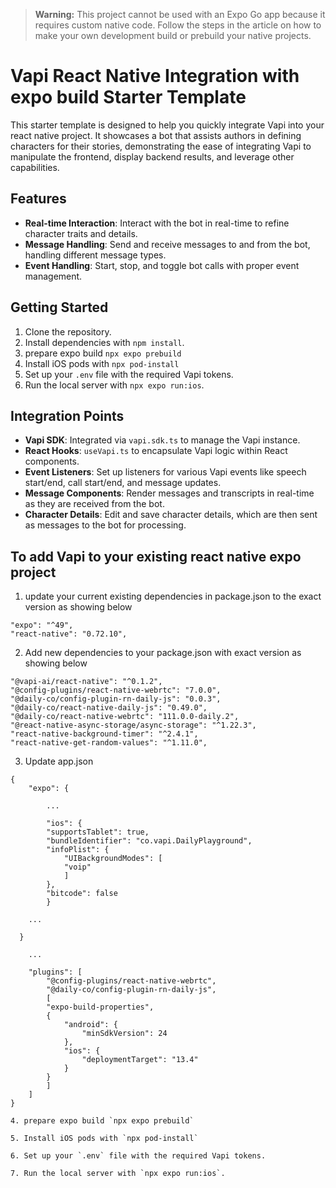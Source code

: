 >  **Warning:** This project cannot be used with an Expo Go app because it requires custom native code. Follow the steps in the article on how to make your own development build or prebuild your native projects.


# Vapi React Native Integration with expo build Starter Template

This starter template is designed to help you quickly integrate Vapi into your react native project. It showcases a bot that assists authors in defining characters for their stories, demonstrating the ease of integrating Vapi to manipulate the frontend, display backend results, and leverage other capabilities.

## Features

- **Real-time Interaction**: Interact with the bot in real-time to refine character traits and details.
- **Message Handling**: Send and receive messages to and from the bot, handling different message types.
- **Event Handling**: Start, stop, and toggle bot calls with proper event management.

## Getting Started

1. Clone the repository.
2. Install dependencies with `npm install`.
3. prepare expo build `npx expo prebuild`
4. Install iOS pods with `npx pod-install`
5. Set up your `.env` file with the required Vapi tokens.
6. Run the local server with `npx expo run:ios`.

## Integration Points

- **Vapi SDK**: Integrated via `vapi.sdk.ts` to manage the Vapi instance.
- **React Hooks**: `useVapi.ts` to encapsulate Vapi logic within React components.
- **Event Listeners**: Set up listeners for various Vapi events like speech start/end, call start/end, and message updates.
- **Message Components**: Render messages and transcripts in real-time as they are received from the bot.
- **Character Details**: Edit and save character details, which are then sent as messages to the bot for processing.


## To add Vapi to your existing react native expo project

1. update your current existing dependencies in package.json to the exact version as showing below
```
"expo": "^49",
"react-native": "0.72.10",
```

2. Add new dependencies to your package.json with exact version as showing below
```
"@vapi-ai/react-native": "^0.1.2",
"@config-plugins/react-native-webrtc": "7.0.0",
"@daily-co/config-plugin-rn-daily-js": "0.0.3",
"@daily-co/react-native-daily-js": "0.49.0",
"@daily-co/react-native-webrtc": "111.0.0-daily.2",
"@react-native-async-storage/async-storage": "^1.22.3",
"react-native-background-timer": "^2.4.1",
"react-native-get-random-values": "^1.11.0",
```

3. Update app.json

```
{
    "expo": {

        ...

        "ios": {
        "supportsTablet": true,
        "bundleIdentifier": "co.vapi.DailyPlayground",
        "infoPlist": {
            "UIBackgroundModes": [
            "voip"
            ]
        },
        "bitcode": false
        }

    ...

  }

    ...

    "plugins": [
        "@config-plugins/react-native-webrtc",
        "@daily-co/config-plugin-rn-daily-js",
        [
        "expo-build-properties",
        {
            "android": {
                "minSdkVersion": 24
            },
            "ios": {
                "deploymentTarget": "13.4"
            }
        }
        ]
    ]
}

4. prepare expo build `npx expo prebuild`

5. Install iOS pods with `npx pod-install`

6. Set up your `.env` file with the required Vapi tokens.

7. Run the local server with `npx expo run:ios`.

